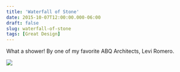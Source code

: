 ```yaml
---
title: 'Waterfall of Stone'
date: 2015-10-07T12:00:00.000-06:00
draft: false
slug: waterfall-of-stone
tags: [Great Design]
---
```


What a shower! By one of my favorite ABQ Architects, Levi Romero.  
  
![](http://media-cache-ec0.pinimg.com/736x/f7/93/60/f79360c0656d7f5f4e87a6df51c7d87e.jpg)